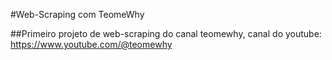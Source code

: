 #Web-Scraping com TeomeWhy

##Primeiro projeto de web-scraping do canal teomewhy, canal do youtube: https://www.youtube.com/@teomewhy
